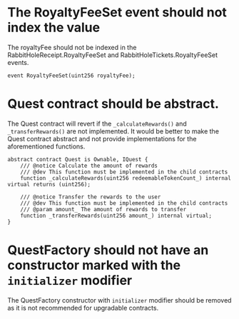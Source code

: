 # The RoyaltyFeeSet event should not index the value

The royaltyFee should not be indexed in the RabbitHoleReceipt.RoyaltyFeeSet and RabbitHoleTickets.RoyaltyFeeSet events.

`event RoyaltyFeeSet(uint256 royaltyFee);`

# Quest contract should be abstract.

The Quest contract will revert if the `_calculateRewards()` and `_transferRewards()` are not implemented. It would be better to make the Quest contract abstract
and not provide implementations for the aforementioned functions.

```
abstract contract Quest is Ownable, IQuest {
    /// @notice Calculate the amount of rewards
    /// @dev This function must be implemented in the child contracts
    function _calculateRewards(uint256 redeemableTokenCount_) internal virtual returns (uint256);

    /// @notice Transfer the rewards to the user
    /// @dev This function must be implemented in the child contracts
    /// @param amount_ The amount of rewards to transfer
    function _transferRewards(uint256 amount_) internal virtual;
}
```

# QuestFactory should not have an constructor marked with the `initializer` modifier

The QuestFactory constructor with `initializer` modifier should be removed as it is not recommended for upgradable contracts.
